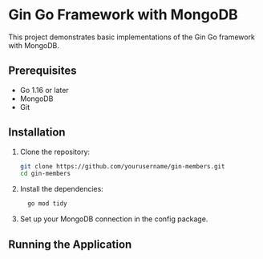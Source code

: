 # Gin Go Framework with MongoDB

This project demonstrates basic implementations of the Gin Go framework with MongoDB.

## Prerequisites

- Go 1.16 or later
- MongoDB
- Git

## Installation

1. Clone the repository:

   ```sh
   git clone https://github.com/yourusername/gin-members.git
   cd gin-members
    ```

2. Install the dependencies:
    ```sh
      go mod tidy
    ```

3. Set up your MongoDB connection in the config package.

## Running the Application

